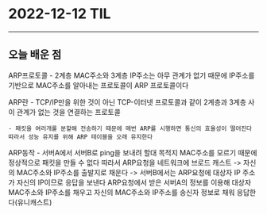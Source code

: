 # 2022-12-12 TIL

---

## 오늘 배운 점

ARP프로토콜
    - 2계층 MAC주소와 3계층 IP주소는 아무 관계가 없기 때문에 IP주소를 기반으로 MAC주소를 알아내는 프로토콜이 ARP 프로토콜이다

ARP란
    - TCP/IP만을 위한 것이 아닌 TCP-이터넷 프로토콜과 같이 2계층과 3계층 사이 관계가 없는 것을 연결하는 프로토콜

    - 패킷을 여러개롤 분할해 전송하기 때문에 매번 ARP를 시행하면 통신의 효율성이 떨어진다 따라서 성능 유지를 위해 ARP 테이블을 오래 유지한다

ARP동작
    - 서버A에서 서버B로 ping을 보내려 할대 목적지 MAC주소를 모르기 때문에 정상적으로 패킷을 만들 수 없다 따라서 ARP요청을 네트워크에 브로드 캐스트 -> 자신의 MAC주소와 IP주소를 출발지로 채운다 -> 서버B에서는 ARP요청에 대상자 IP 주소가 자신의 IP이므로 응답을 보낸다 ARP요청에서 받은 서버A의 정보를 이용해 대상자 MAC주소와 IP주소를 채우고 자신의 MAC주소와 IP주소를 송신자 정보로 채워 응답한다(유니캐스트)